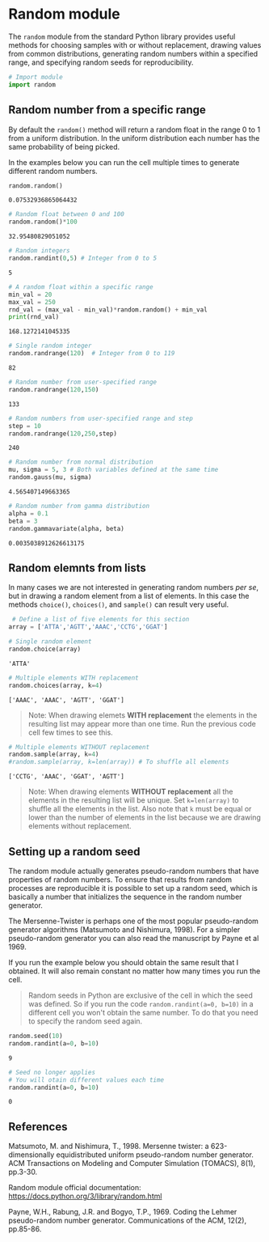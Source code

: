 # Random module

The `random` module from the standard Python library provides useful methods for choosing samples with or without replacement, drawing values from common distributions, generating random numbers within a specified range, and specifying random seeds for reproducibility.



```python
# Import module
import random
```

## Random number from a specific range

By default the `random()` method will return a random float in the range 0 to 1 from a uniform distribution. In the uniform distribution each number has the same probability of being picked.

In the examples below you can run the cell multiple times to generate different random numbers.



```python
random.random()
```




    0.07532936865064432




```python
# Random float between 0 and 100
random.random()*100
```




    32.95480829051052




```python
# Random integers
random.randint(0,5) # Integer from 0 to 5
```




    5




```python
# A random float within a specific range
min_val = 20
max_val = 250
rnd_val = (max_val - min_val)*random.random() + min_val
print(rnd_val)
```

    168.1272141045335



```python
# Single random integer
random.randrange(120)  # Integer from 0 to 119
```




    82




```python
# Random number from user-specified range
random.randrange(120,150)
```




    133




```python
# Random numbers from user-specified range and step
step = 10
random.randrange(120,250,step)
```




    240




```python
# Random number from normal distribution
mu, sigma = 5, 3 # Both variables defined at the same time
random.gauss(mu, sigma)

```




    4.565407149663365




```python
# Random number from gamma distribution
alpha = 0.1
beta = 3
random.gammavariate(alpha, beta)

```




    0.0035038912626613175



## Random elemnts from lists

In many cases we are not interested in generating random numbers *per se*, but in drawing a random element from a list of elements. In this case the methods `choice()`, `choices()`, and `sample()` can result very useful.



```python
 # Define a list of five elements for this section
array = ['ATTA','AGTT','AAAC','CCTG','GGAT']

```


```python
# Single random element
random.choice(array)

```




    'ATTA'




```python
# Multiple elements WITH replacement
random.choices(array, k=4) 

```




    ['AAAC', 'AAAC', 'AGTT', 'GGAT']



>Note: When drawing elemets **WITH replacement** the elements in the resulting list may appear more than one time. Run the previous code cell few times to see this.


```python
# Multiple elements WITHOUT replacement
random.sample(array, k=4)
#random.sample(array, k=len(array)) # To shuffle all elements
```




    ['CCTG', 'AAAC', 'GGAT', 'AGTT']



>Note: When drawing elements **WITHOUT replacement** all the elements in the resulting list will be unique. Set `k=len(array)` to shuffle all the elements in the list. Also note that `k` must be equal or lower than the number of elements in the list because we are drawing elements without replacement.

## Setting up a random seed

The random module actually generates pseudo-random numbers that have properties of random numbers. To ensure that results from random processes are reproducible it is possible to set up a random seed, which is basically a number that initializes the sequence in the random number generator.

The Mersenne-Twister is perhaps one of the most popular pseudo-random generator algorithms (Matsumoto and Nishimura, 1998). For a simpler pseudo-random generator you can also read the manuscript by Payne et al 1969.

If you run the example below you should obtain the same result that I obtained. It will also remain constant no matter how many times you run the cell.

>Random seeds in Python are exclusive of the cell in which the seed was defined. So if you run the code `random.randint(a=0, b=10)` in a different cell you won't obtain the same number. To do that you need to specify the random seed again.


```python
random.seed(10)
random.randint(a=0, b=10)
```




    9




```python
# Seed no longer applies
# You will otain different values each time
random.randint(a=0, b=10)
```




    0



## References

Matsumoto, M. and Nishimura, T., 1998. Mersenne twister: a 623-dimensionally equidistributed uniform pseudo-random number generator. ACM Transactions on Modeling and Computer Simulation (TOMACS), 8(1), pp.3-30.

Random module official documentation: https://docs.python.org/3/library/random.html

Payne, W.H., Rabung, J.R. and Bogyo, T.P., 1969. Coding the Lehmer pseudo-random number generator. Communications of the ACM, 12(2), pp.85-86.
